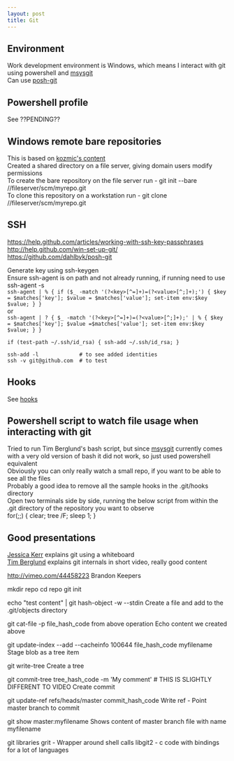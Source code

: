 ```yaml
---
layout: post
title: Git
---
```



Environment
-----------
Work development environment is Windows, which means I interact with git using powershell and [msysgit](http://msysgit.github.com/)  
Can use [posh-git](https://github.com/dahlbyk/posh-git)  


Powershell profile
------------------
See ??PENDING??  


Windows remote bare repositories
--------------------------------
This is based on [kozmic's content](http://kozmic.pl/2011/08/20/simple-guide-to-running-git-server-on-windows-in-local-network-kind-of/)  
Created a shared directory on a file server, giving domain users modify permissions  
To create the bare repository on the file server run - git init --bare //fileserver/scm/myrepo.git  
To clone this repository on a workstation run - git clone //fileserver/scm/myrepo.git  


SSH
---
https://help.github.com/articles/working-with-ssh-key-passphrases  
http://help.github.com/win-set-up-git/  
https://github.com/dahlbyk/posh-git  

Generate key using ssh-keygen  
Ensure ssh-agent is on path and not already running, if running need to use ssh-agent -s  
`ssh-agent | % { if ($_ -match '(?<key>[^=]+)=(?<value>[^;]+);') { $key = $matches['key']; $value = $matches['value']; set-item env:$key $value; } }`  
or  
`ssh-agent | ? { $_ -match '(?<key>[^=]+)=(?<value>[^;]+);' | % { $key = $matches['key']; $value =$matches['value']; set-item env:$key $value; } }`  

`if (test-path ~/.ssh/id_rsa) { ssh-add ~/.ssh/id_rsa; }`  

`ssh-add -l 			# to see added identities`  
`ssh -v git@github.com 	# to test`  


Hooks
-----
See [hooks](http://pmcgrath.github.com/git-hooks/)


Powershell script to watch file usage when interacting with git
---------------------------------------------------------------
Tried to run Tim Berglund's bash script, but since [msysgit](http://msysgit.github.com/) currently comes with a very old version of bash it did not work, so just used powershell equivalent  
Obviously you can only really watch a small repo, if you want to be able to see all the files  
Probably a good idea to remove all the sample hooks in the .git/hooks directory  
Open two terminals side by side, running the below script from within the .git directory of the repository you want to observe  
    for(;;) { clear; tree /F; sleep 1; }


Good presentations
------------------
[Jessica Kerr](http://vimeo.com/46010208) explains git using a whiteboard  
[Tim Berglund](http://vimeo.com/49478285) explains git internals in short video, really good content  







http://vimeo.com/44458223
	Brandon Keepers

mkdir repo
cd repo
git init

echo "test content" | git hash-object -w --stdin
	Create a file and add to the .git/objects directory
	
git cat-file -p file_hash_code from above operation
	Echo content we created above
	
git update-index --add --cacheinfo 100644 file_hash_code myfilename
	Stage blob as a tree item
	
git write-tree
	Create a tree
	
git commit-tree tree_hash_code -m 'My comment'		# THIS IS SLIGHTLY DIFFERENT TO VIDEO
	Create commit 
	
git update-ref refs/heads/master commit_hash_code
	Write ref - Point master branch to commit

git show master:myfilename
	Shows content of master branch file with name myfilename
	
	
	
	
	
git libraries
	grit			- Wrapper around shell calls
	libgit2			- c code with bindings for a lot of languages